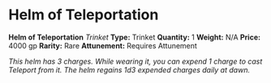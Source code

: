 # Helm of Teleportation

**Helm of Teleportation**
_Trinket_
**Type:** Trinket
**Quantity:** 1
**Weight:** N/A
**Price:** 4000 gp
**Rarity:** Rare
**Attunement:** Requires Attunement

*This helm has 3 charges. While wearing it, you can expend 1 charge to cast Teleport from it. The helm regains 1d3 expended charges daily at dawn.*